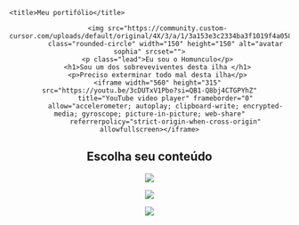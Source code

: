 
<html lang="pt-br">

<head>
    <meta charset="UTF-8">
    <meta http-equiv="X-UA-Compatible" content="IE=edge">
    <meta name="viewport" content="width=device-width, initial-scale=1.0">
    <link rel="preconnect" href="https://fonts.googleapis.com">
    <link rel="preconnect" href="https://fonts.gstatic.com/" crossorigin>
    <link href="https://fonts.googleapis.com/css2?family=Libertinus+Mono&display=swap" rel="stylesheet">
    <link rel="stylesheet" href="style.css" />

    <title>Meu portifólio</title>
</head>

<body>
    <header class="containertextomeio">

        <img src="https://community.custom-cursor.com/uploads/default/original/4X/3/a/1/3a153e3c2334ba3f1019f4a0587356d438b57777.jpeg"
            class="rounded-circle" width="150" height="150" alt="avatar sophia" srcset="">
        <p class="lead">Eu sou o Homunculo</p>
        <h1>Sou um dos sobreveviventes desta ilha </h1>
        <p>Preciso exterminar todo mal desta ilha</p>
        <iframe width="560" height="315" src="https://youtu.be/3cDUTxV1Pbo?si=QB1-Q8bj4CTGPYhZ"
            title="YouTube video player" frameborder="0"
            allow="accelerometer; autoplay; clipboard-write; encrypted-media; gyroscope; picture-in-picture; web-share"
            referrerpolicy="strict-origin-when-cross-origin" allowfullscreen></iframe>
   
<section class="categoria">
<h2>Escolha seu conteúdo</h2>
<div class="categoria-videos">
<a href="https://www.youtube.com/watch?v=AlVqndtXUus"></a>
<img src="img.youtube.com/vi/AlVqndtXUus/maxresdefault.jpg">

<a href="https://www.youtube.com/watch?v=oTfkqJrzU6s"></a>
<img src="https://img.youtube.com/vi/3cDUTxV1Pbo/maxresdefault.jpg">

<a href="https://www.youtube.com/watch?v=3Uv-iw8AIHo"></a>
<img src="https://img.youtube.com/vi/iw8AIHo/maxresdefault.jpg">

</div>
</section>



